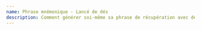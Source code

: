 ```yaml
---
name: Phrase mnémonique - Lancé de dés
description: Comment générer soi-même sa phrase de récupération avec des dés ?
---
```

